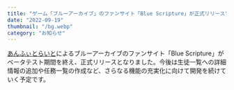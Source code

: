 ```yaml
---
title: "ゲーム「ブルーアーカイブ」のファンサイト「Blue Scripture」が正式リリース"
date: "2022-09-19"
thumbnail: "/bg.webp"
category: "お知らせ"
---
```


[あんふぃとらいと](https://twitter.com/amphitrite632)によるブルーアーカイブのファンサイト「Blue Scripture」がベータテスト期間を終え、正式リリースとなりました。今後は生徒一覧への詳細情報の追加や任務一覧の作成など、さらなる機能の充実化に向けて開発を続けていく予定です。
